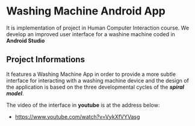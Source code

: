 # Washing Machine Android App

It is implementation of project in Human Computer Interaction course.
We develop an improved user interface for a washine machine coded in **Android Studio**


## Project Informations

It features a Washing Machine App in order to provide a more subtle interface for interacting with a washing machine device and 
the design of the application is based on the three developmental cycles of the **_spiral model_**.

The video of the interface in **youtube** is at the address below:

 * https://www.youtube.com/watch?v=VykXfVYVasg 


